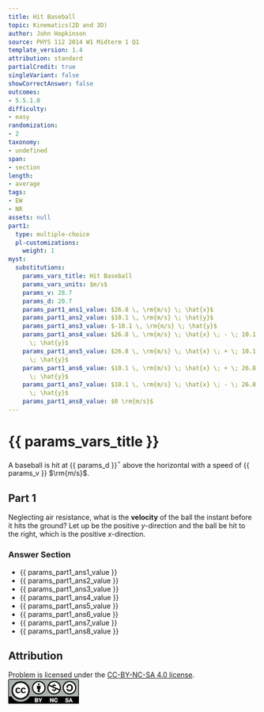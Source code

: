 ```yaml
---
title: Hit Baseball
topic: Kinematics(2D and 3D)
author: John Hopkinson
source: PHYS 112 2014 W1 Midterm 1 Q1
template_version: 1.4
attribution: standard
partialCredit: true
singleVariant: false
showCorrectAnswer: false
outcomes:
- 5.5.1.0
difficulty:
- easy
randomization:
- 2
taxonomy:
- undefined
span:
- section
length:
- average
tags:
- EW
- NR
assets: null
part1:
  type: multiple-choice
  pl-customizations:
    weight: 1
myst:
  substitutions:
    params_vars_title: Hit Baseball
    params_vars_units: $m/s$
    params_v: 28.7
    params_d: 20.7
    params_part1_ans1_value: $26.8 \, \rm{m/s} \; \hat{x}$
    params_part1_ans2_value: $10.1 \, \rm{m/s} \; \hat{y}$
    params_part1_ans3_value: $-10.1 \, \rm{m/s} \; \hat{y}$
    params_part1_ans4_value: $26.8 \, \rm{m/s} \; \hat{x} \; - \; 10.1 \, \rm{m/s}
      \; \hat{y}$
    params_part1_ans5_value: $26.8 \, \rm{m/s} \; \hat{x} \; + \; 10.1 \, \rm{m/s}
      \; \hat{y}$
    params_part1_ans6_value: $10.1 \, \rm{m/s} \; \hat{x} \; + \; 26.8 \, \rm{m/s}
      \; \hat{y}$
    params_part1_ans7_value: $10.1 \, \rm{m/s} \; \hat{x} \; - \; 26.8 \, \rm{m/s}
      \; \hat{y}$
    params_part1_ans8_value: $0 \rm{m/s}$
---
```

# {{ params_vars_title }}
A baseball is hit at {{ params_d }}$^\circ$ above the horizontal with a speed of {{ params_v }} $\rm{m/s}$.

## Part 1

Neglecting air resistance, what is the **velocity** of the ball the instant before it hits the ground? Let up be the positive $y$-direction and the ball be hit to the right, which is the positive $x$-direction.

### Answer Section

- {{ params_part1_ans1_value }}
- {{ params_part1_ans2_value }}
- {{ params_part1_ans3_value }}
- {{ params_part1_ans4_value }}
- {{ params_part1_ans5_value }}
- {{ params_part1_ans6_value }}
- {{ params_part1_ans7_value }}
- {{ params_part1_ans8_value }}

## Attribution

Problem is licensed under the [CC-BY-NC-SA 4.0 license](https://creativecommons.org/licenses/by-nc-sa/4.0/).<br> ![The Creative Commons 4.0 license requiring attribution-BY, non-commercial-NC, and share-alike-SA license.](https://raw.githubusercontent.com/firasm/bits/master/by-nc-sa.png)